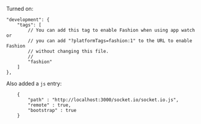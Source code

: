 Turned on:

    "development": {
        "tags": [
            // You can add this tag to enable Fashion when using app watch or
            // you can add "?platformTags=fashion:1" to the URL to enable Fashion
            // without changing this file.
            //
            "fashion"
        ]
    },
    
Also added a `js` entry:

        {
            "path" : "http://localhost:3000/socket.io/socket.io.js",
            "remote" : true,
            "bootstrap" : true
        }